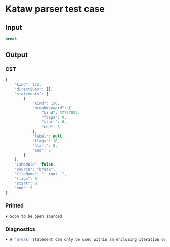 # Kataw parser test case

## Input

`````js
break
`````

## Output
### CST

```javascript
{
    "kind": 122,
    "directives": [],
    "statements": [
        {
            "kind": 150,
            "breakKeyword": {
                "kind": 37757005,
                "flags": 0,
                "start": 0,
                "end": 5
            },
            "label": null,
            "flags": 16,
            "start": 0,
            "end": 5
        }
    ],
    "isModule": false,
    "source": "break",
    "fileName": "__root__",
    "flags": 0,
    "start": 0,
    "end": 5
}
```

### Printed

```javascript
✖ Soon to be open sourced
```

### Diagnostics

```javascript
✖ A 'break' statement can only be used within an enclosing iteration or switch statement. - start: 5, end: 5

```

